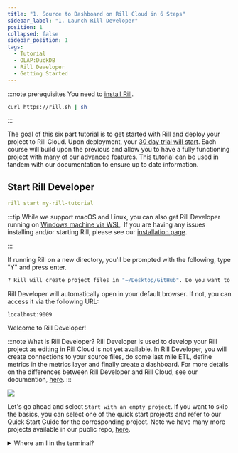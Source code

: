 ```yaml
---
title: "1. Source to Dashboard on Rill Cloud in 6 Steps"
sidebar_label: "1. Launch Rill Developer"
position: 1
collapsed: false
sidebar_position: 1
tags:
  - Tutorial
  - OLAP:DuckDB
  - Rill Developer
  - Getting Started
---
```

:::note prerequisites
You need to [install Rill](https://docs.rilldata.com/home/install). 

```bash
curl https://rill.sh | sh
```

:::

The goal of this six part tutorial is to get started with Rill and deploy your project to Rill Cloud. Upon deployment, your [30 day 
trial will start](/manage/account-management/billing#trial-plan). Each course will build upon the previous and allow you to have a fully functioning project with many of our advanced features. This tutorial can be used in tandem with our documentation to ensure up to date information.


## Start Rill Developer

```yaml
rill start my-rill-tutorial
```

:::tip
While we support macOS and Linux, you can also get Rill Developer running on [Windows machine via WSL](https://docs.rilldata.com/home/install#rill-on-windows-using-wsl). If you are having any issues installing and/or starting Rill, please see our [installation page](https://docs.rilldata.com/home/install). 

:::



If running Rill on a new directory, you'll be prompted with the following, type "Y" and press enter. 

```bash
? Rill will create project files in "~/Desktop/GitHub". Do you want to continue? (Y/n) 

```

Rill Developer will automatically open in your default browser. If not, you can access it via the following URL:

```
localhost:9009
``` 

Welcome to Rill Developer!

:::note What is Rill Developer? 
Rill Developer is used to develop your Rill project as editing in Rill Cloud is not yet available. In Rill Developer, you will create connections to your source files, do some last mile ETL, define metrics in the metrics layer and finally create a dashboard. For more details on the differences between Rill Developer and Rill Cloud, see our documention, [here](/concepts/developerVsCloud.md).
:::

<img src = '/img/tutorials/rill_basics/new-rill-project.png' class='rounded-gif' />
<br />

Let's go ahead and select `Start with an empty project`. If you want to skip the basics, you can select one of the quick start projects and refer to our Quick Start Guide for the corresponding project. Note we have many more projects available in our public repo, [here](https://github.com/rilldata/rill-examples).

<details>
  <summary>Where am I in the terminal?</summary>
  
    You can use the `pwd` command to see which directory in the terminal you are. <br />
    If this is not where you'd like to make the directory use the `cd` command to change directories.

</details>



